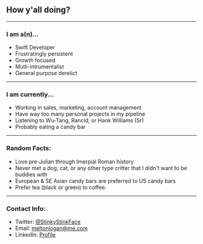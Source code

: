 ## How y'all doing?

--- 

### I am a(n)...
- Swift Developer
- Frustratingly persistent
- Growth focused
- Mutli-intrumentalist
- General purpose derelict 

---

### I am currently...

- Working in sales, marketing, account management
- Have way too many personal projects in my pipeline
- Listening to Wu-Tang, Rancid, or Hank Williams (Sr)
- Probably eating a candy bar

---

### Random Facts:

- Love pre-Julian through Imerpial Roman history
- Never met a dog, cat, or any other type critter that I didn't want to be buddies with
- European & SE Asian candy bars are preferred to US candy bars
- Prefer tea (black or green) to coffee.

---

### Contact Info:

- Twitter: [@StinkyStinkFace](https://twitter.com/StinkyStinkFace)
- Email: [meltonlogan@me.com](mailto:meltonlogan@me.com)
- LinkedIn: [Profile](https://www.linkedin.com/in/logan-melton-7924021b5/)
